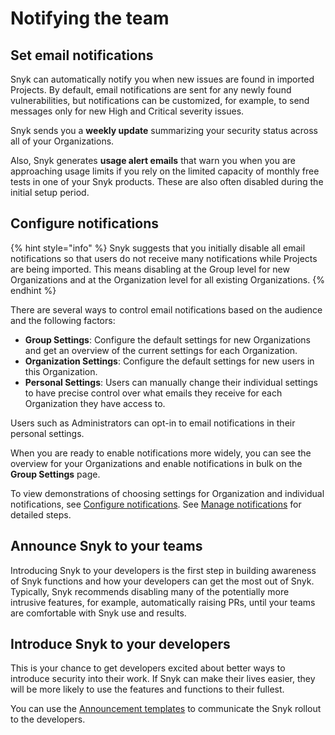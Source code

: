 # Notifying the team

## Set email notifications

Snyk can automatically notify you when new issues are found in imported Projects. By default, email notifications are sent for any newly found vulnerabilities, but notifications can be customized, for example, to send messages only for new High and Critical severity issues.&#x20;

Snyk sends you a **weekly update** summarizing your security status across all of your Organizations.&#x20;

Also, Snyk generates **usage alert emails** that warn you when you are approaching usage limits if you rely on the limited capacity of monthly free tests in one of your Snyk products. These are also often disabled during the initial setup period.

## Configure notifications

{% hint style="info" %}
Snyk suggests that you initially disable all email notifications so that users do not receive many notifications while Projects are being imported. This means disabling at the Group level for new Organizations and at the Organization level for all existing Organizations.
{% endhint %}

There are several ways to control email notifications based on the audience and the following factors:

* **Group Settings**: Configure the default settings for new Organizations and get an overview of the current settings for each Organization.
* **Organization Settings**: Configure the default settings for new users in this Organization.
* **Personal Settings**: Users can manually change their individual settings to have precise control over what emails they receive for each Organization they have access to.

Users such as Administrators can opt-in to email notifications in their personal settings.

When you are ready to enable notifications more widely, you can see the overview for your Organizations and enable notifications in bulk on the **Group Settings** page.

To view demonstrations of choosing settings for Organization and individual notifications, see [Configure notifications](../phase-2-configure-account/set-visibility-and-configure-an-organization-template/configure-notifications.md). See [Manage notifications](../../../snyk-platform-administration/manage-notifications.md) for detailed steps.

## Announce Snyk to your teams

Introducing Snyk to your developers is the first step in building awareness of Snyk functions and how your developers can get the most out of Snyk. Typically, Snyk recommends disabling many of the potentially more intrusive features, for example, automatically raising PRs, until your teams are comfortable with Snyk use and results.

## Introduce Snyk to your developers

This is your chance to get developers excited about better ways to introduce security into their work. If Snyk can make their lives easier, they will be more likely to use the features and functions to their fullest.

You can use the [Announcement templates](announcement-templates-for-initial-rollout.md) to communicate the Snyk rollout to the developers.
